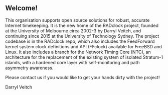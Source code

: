## Welcome!

This organisation supports open source solutions for robust, accurate Internet timekeeping. 
It is the new home of the RADclock project, founded at the University of Melbourne circa 2002-3 by Darryl Veitch, and continuing since 2015 at the University of Technology Sydney. The project codebase is in the RADclock repo, which also includes the FeedForward kernel system clock definitions and API (FFclock) available for FreeBSD and Linux. It also includes a branch for the Network Timing Core (NTC), an architecture for the replacement of the existing system of isolated Stratum-1 islands, with a hardened core layer with self-monitoring and path asymmetry awareness.

Please contact us if you would like to get your hands dirty with the project!

Darryl Veitch

<!--

**Here are some ideas to get you started:**

🙋‍♀️ A short introduction - what is your organization all about?
🌈 Contribution guidelines - how can the community get involved?
👩‍💻 Useful resources - where can the community find your docs? Is there anything else the community should know?
🍿 Fun facts - what does your team eat for breakfast?
🧙 Remember, you can do mighty things with the power of [Markdown](https://docs.github.com/github/writing-on-github/getting-started-with-writing-and-formatting-on-github/basic-writing-and-formatting-syntax)
-->
